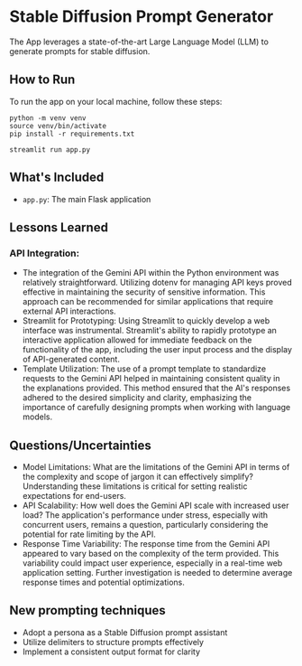 # Stable Diffusion Prompt Generator

The App leverages a state-of-the-art Large Language Model (LLM) to generate prompts for stable diffusion.

## How to Run

To run the app on your local machine, follow these steps:

```
python -m venv venv
source venv/bin/activate
pip install -r requirements.txt

streamlit run app.py
```

## What's Included

- `app.py`: The main Flask application

## Lessons Learned

### API Integration: 
- The integration of the Gemini API within the Python environment was relatively straightforward. Utilizing dotenv for managing API keys proved effective in maintaining the security of sensitive information. This approach can be recommended for similar applications that require external API interactions.
- Streamlit for Prototyping: Using Streamlit to quickly develop a web interface was instrumental. Streamlit's ability to rapidly prototype an interactive application allowed for immediate feedback on the functionality of the app, including the user input process and the display of API-generated content. 
- Template Utilization: The use of a prompt template to standardize requests to the Gemini API helped in maintaining consistent quality in the explanations provided. This method ensured that the AI's responses adhered to the desired simplicity and clarity, emphasizing the importance of carefully designing prompts when working with language models.

## Questions/Uncertainties
- Model Limitations: What are the limitations of the Gemini API in terms of the complexity and scope of jargon it can effectively simplify? Understanding these limitations is critical for setting realistic expectations for end-users.
- API Scalability: How well does the Gemini API scale with increased user load? The application's performance under stress, especially with concurrent users, remains a question, particularly considering the potential for rate limiting by the API.
- Response Time Variability: The response time from the Gemini API appeared to vary based on the complexity of the term provided. This variability could impact user experience, especially in a real-time web application setting. Further investigation is needed to determine average response times and potential optimizations.

## New prompting techniques
- Adopt a persona as a Stable Diffusion prompt assistant
- Utilize delimiters to structure prompts effectively
- Implement a consistent output format for clarity